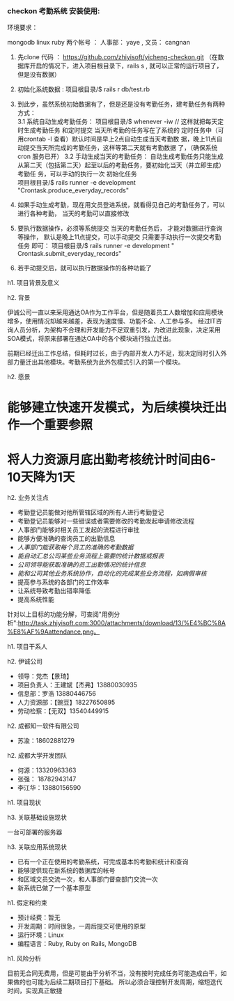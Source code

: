 ### checkon 考勤系统 安装使用:

环境要求：

mongodb 
linux 
ruby
       两个帐号 ： 人事部： yaye  ,  文员： cangnan
1. 先clone 代码 ： https://github.com/zhiyisoft/yicheng-checkon.git 
   （在数据库开启的情况下，进入项目根目录下，rails s , 就可以正常的运行项目了，但是没有数据）
2. 初始化系统数据  :
      项目根目录/$ rails r db/test.rb
3. 到此步，虽然系统初始数据有了，但是还是没有考勤任务，建考勤任务有两种方式：     
    3.1  系统自动生成考勤任务： 
               项目根目录/$  whenever -iw    //  这样就把每天定时生成考勤任务 和定时提交 当天所考勤的任务写在了系统的
                                                               定时任务中（可用crontab -l 查看）默认时间是早上2点自动生成当天考勤数 
                                                                据，晚上11点自动提交当天所完成的考勤任务，这样等第二天就有考勤数据
                                                                 了，（确保系统cron 服务已开）
     3.2 手动生成当天的考勤任务：
             自动生成考勤任务只能生成从第二天（包括第二天）起至以后的考勤任务，要初始化当天（并立即生成）考勤任
            务，可以手动的执行一次 初始化任务  
            项目根目录/$   rails runner -e development "Crontask.produce_everyday_records"
4. 如果手动生成考勤，现在用文员登进系统，就看得见自己的考勤任务了，可以进行各种考勤， 当天的考勤可以直接修改
   
5. 要执行数据操作，必须等系统提交 当天的考勤任务后， 才能对数据进行查询等操作， 默认是晚上11点提交，可以手动提交  只需要手动执行一次提交考勤任务 即可：
           项目根目录/$ rails runner -e development " Crontask.submit_everyday_records"
6. 若手动提交后，就可以执行数据操作的各种功能了






















h1. 项目背景及意义

h2. 背景

伊诚公司一直以来采用通达OA作为工作平台，但是随着员工人数增加和应用模块增多，使用情况却越来越差，表现为速度慢、功能不全、人工参与多。
经过IT咨询人员分析，为架构不合理和开发能力不足双重引发，为改进此现象，决定采用SOA模式，将原来部署在通达OA中的各个模块进行独立迁出。

前期已经迁出工作总结，但耗时过长，由于内部开发人力不足，现决定同时引入外部力量迁出其他模块。考勤系统为此外包模式引入的第一个模块。

h2. 愿景

# 能够建立快速开发模式，为后续模块迁出作一个重要参照
# 将人力资源月底出勤考核统计时间由6-10天降为1天

h2. 业务关注点

* 考勤登记员能做对他所管辖区域的所有人进行考勤登记
* 考勤登记员能够对一些错误或者需要修改的考勤发起申请修改流程
* 人事部门能够对相关员工发起的流程进行审批
* 能够方便准确的查询员工的出勤信息 
* *人事部门能获取每个员工的准确的考勤数据*
* *能自动汇总公司某些业务流程上需要的统计数据或报表*
* *公司领导能获取准确的员工出勤情况的统计信息*
* *能和公司其他业务系统协作，自动化的完成某些业务流程，如病假审核*
* 提高参与系统的各部门的工作效率
* 让系统导致考勤出错率降低
* 提高系统性能

针对以上目标的功能分解，可查阅"用例分析":http://task.zhiyisoft.com:3000/attachments/download/13/%E4%BC%8A%E8%AF%9Aattendance.png。

h1. 项目干系人

h2. 伊诚公司 

* 领导：党杰【景琦】
* 项目负责人：王建斌【杰弗】13880030935
* 信息部：罗浩 13880446756
* 人力资源部：【豌豆】18227650895
* 劳动检察：【无双】13540449915

h2. 成都知一软件有限公司  
  
* 苏渝：18602881279

h2. 成都大学开发团队

* 何源：13320963363
* 张强： 18782943147
* 李江华：13880156590  


h1. 项目现状

h3. 关联基础设施现状

一台可部署的服务器

h3. 关联应用系统现状

* 已有一个正在使用的考勤系统，可完成基本的考勤和统计和查询
* 能够提供现在新系统的数据库的帐号
* 和区域文员交流一次，和人事部门督查部门交流一次
* 新系统已做了一个基本原型

h1. 假定和约束

* 预计经费：暂无
* 开发周期：时间很急，一周后提交可使用的原型
* 运行环境：Linux
* 编程语言：Ruby, Ruby on Rails, MongoDB

h1. 风险分析

目前无合同无费用，但是可能由于分析不当，没有按时完成任务可能造成白干，如果做的也可能为后续二期项目打下基础。
所以必须合理控制开发周期，缩短迭代时间，实现真正敏捷
